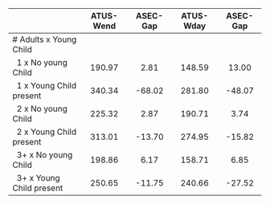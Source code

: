 
|                      |    ATUS-Wend |     ASEC-Gap |    ATUS-Wday |     ASEC-Gap |
| -------------------- | :----------: | :----------: | :----------: | :----------: |
| # Adults x Young Child |              |              |              |              |
| &nbsp;&nbsp;1 x No young Child |       190.97 |         2.81 |       148.59 |        13.00 |
| &nbsp;&nbsp;1 x Young Child present |       340.34 |       -68.02 |       281.80 |       -48.07 |
| &nbsp;&nbsp;2 x No young Child |       225.32 |         2.87 |       190.71 |         3.74 |
| &nbsp;&nbsp;2 x Young Child present |       313.01 |       -13.70 |       274.95 |       -15.82 |
| &nbsp;&nbsp;3+ x No young Child |       198.86 |         6.17 |       158.71 |         6.85 |
| &nbsp;&nbsp;3+ x Young Child present |       250.65 |       -11.75 |       240.66 |       -27.52 |

